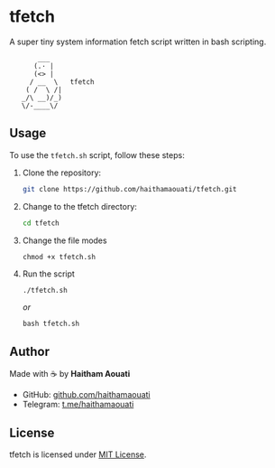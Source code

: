 # tfetch
A super tiny system information fetch script written in bash scripting.

```
       ___
      (.· |
      (<> |
     / __  \   tfetch
    ( /  \ /|
   _/\ __)/_)
   \/-____\/
```

## Usage

To use the `tfetch.sh` script, follow these steps:

1. Clone the repository:

    ```bash
    git clone https://github.com/haithamaouati/tfetch.git
    ```

2. Change to the tfetch directory:

    ```bash
    cd tfetch
    ```

3. Change the file modes
   ```
   chmod +x tfetch.sh
   ```

4. Run the script

    ```bash
    ./tfetch.sh
    ```
    _or_
   ```
   bash tfetch.sh
   ```

## Author

Made with :coffee: by **Haitham Aouati**
  - GitHub: [github.com/haithamaouati](https://github.com/haithamaouati)
  - Telegram: [t.me/haithamaouati](https://t.me/haithamaouati)

## License

tfetch is licensed under [MIT License](LICENSE).
